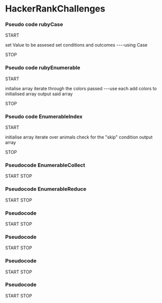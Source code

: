 # HackerRankChallenges


 ### Pseudo code rubyCase

 START

 set Value to be assesed 
 set conditions and outcomes ----using Case

 STOP

### Pseudo code rubyEnumerable
START

initalise array
iterate through the colors passed ---use each
add colors to initialised array 
output said array

STOP

### Pseudo code EnumerableIndex
START

initialise array
iterate over animals 
check for the "skip" condition
output array

STOP

### Pseudocode EnumerableCollect

START
STOP

### Pseudocode EnumerableReduce

START
STOP

### Pseudocode 

START
STOP

### Pseudocode 

START
STOP

### Pseudocode 

START
STOP

### Pseudocode 

START
STOP

